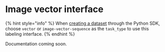 # Image vector interface

{% hint style="info" %}
When [creating a dataset](../../python-sdk.md#create-a-dataset) through the Python SDK, choose `vector` or `image-vector-sequence` as the `task_type` to use this labeling interface.&#x20;
{% endhint %}

Documentation coming soon.
